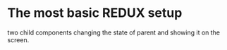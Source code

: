 # The most basic REDUX setup

two child components changing the state of parent and showing it on the screen.